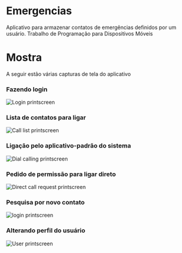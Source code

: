 # Emergencias
Aplicativo para armazenar contatos de emergências definidos por um usuário. Trabalho de Programação para Dispositivos Móveis

# Mostra
A seguir estão várias capturas de tela do aplicativo

### Fazendo login

![Login printscreen](https://lh3.googleusercontent.com/pw/AM-JKLWeyHDOH0CGn_ZF-WjCb-DTYJDZmMkFKy5ZxzgD6DYhTidsUcamjlZ_9nzfeURPQf6NSkEeNqwWt98Tv_QFKLpICm09x0HxwVUZpg5RQz2OB4QDaGtzRGtafMya4iaJ-62-hHAFf6y6cQ9_amz3_8mi=w440-h903-no)

### Lista de contatos para ligar

![Call list printscreen](https://lh3.googleusercontent.com/pw/AM-JKLXl_F8oOA_d6ovJd5_8NXwkGEAcYu5TTztUt9s4vg_z8cVQ6r0JebOntxHmVfxR8LMFH8tNgiAj74XD4q0BK7Kia7QIePwlM_ei1NCoA7YfSk8tuosYc-ipENnmjtIARPuVY4FwzBYHE7EOwmlGJR4I=w440-h903-no)

### Ligação pelo aplicativo-padrão do sistema

![Dial calling printscreen](https://lh3.googleusercontent.com/pw/AM-JKLU2iO4FxEqaGMWRB5HjG0VMr0IE_j_IpwbdL2BmCGPWx7bgfWFcizxFlugZTDQVbQanuwMfUD0KFUzz64qtzZfXANFNF1u90w58gb4inW7yyJLKX5EI0QW6hd4GUv4CwLHvdgtyOdAXY9emdtGL1Ugl=w440-h903-no)

### Pedido de permissão para ligar direto
![Direct call request printscreen](https://lh3.googleusercontent.com/pw/AM-JKLU4cOXv9N4gHTNACXJ2fAUl0ha8imPYgwSB1L3tbGO9PGpRxE_TE66owGqUb4GAsF2Rjbpacjb5jQt8YynqXbqQgQs-OQTax9suUp2Z61WMyQ3tMajSRFCYQcvPKB9dTeL7l5Pi103US7OAuwn8IZGE=w440-h903-no)

### Pesquisa por novo contato

![login printscreen](https://lh3.googleusercontent.com/pw/AM-JKLW9yd5B09hxarescriUvU-OJFzRSC3C_cOysoOfEuQHcz21HPffYvLmVdShyYW_up2poYNAc241KAcA0hGMis4TqLBmfypif15Um8dJj70tqjk2FcvTd4HyHmr1aBXIDm4biiz76Z-QMbUfbvN16f3A=w440-h903-no)

### Alterando perfil do usuário

![User printscreen](https://lh3.googleusercontent.com/pw/AM-JKLU6liGp7sBvB8LYZ2DpD3NHcQ-zuYKguQ0q-GaUk4rB4wTxva_Fmnd7qt1wyHoGkkPk1CwlZxNxwrlTVD2QQN5DM9eTqkq4pIMi3itXC7tACb0ZuaaM6etiSQNKx_2nwOgU0XcJW7N0YjX4je9NoG2a=w440-h903-no)

